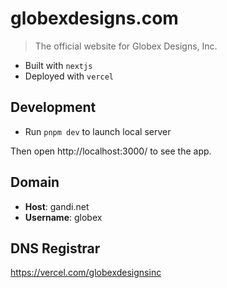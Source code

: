 # globexdesigns.com

> The official website for Globex Designs, Inc.

- Built with `nextjs`
- Deployed with `vercel`

## Development

- Run `pnpm dev` to launch local server

Then open http://localhost:3000/ to see the app.

## Domain

- **Host**: gandi.net
- **Username**: globex

## DNS Registrar

https://vercel.com/globexdesignsinc